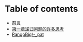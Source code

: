 # Table of contents

* [前言](README.md)
* [第一章递归问题的许多思考](di-yi-zhang-di-gui-wen-ti-de-xu-duo-si-kao.md)
* [RangoBig/-\_pat](untitled.md)

